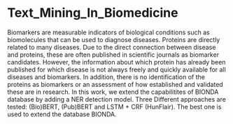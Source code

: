 # Text_Mining_In_Biomedicine

Biomarkers are measurable indicators of biological conditions such as biomolecules that can be used to diagnose diseases. Proteins are directly related to many diseases. Due to the direct connection between disease and proteins, these are often published in scientific journals as biomarker candidates. However, the information about which protein has already been published for which disease is not always freely and quickly available for all diseases and biomarkers. In addition, there is no identification of the proteins as biomarkers or an assessment of how established and validated these are in research. In this work, we extend the capabilitites of BIONDA database by adding a NER detection model. Three Different approaches are tested: (Bio)BERT, (Pub)BERT and LSTM + CRF (HunFlair). The best one is used to extend the database BIONDA.
